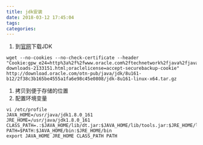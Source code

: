 ```yaml
---
title: jdk安装
date: 2018-03-12 17:45:04
tags:
categories:
---
```


1. 到[官网](http://www.oracle.com/technetwork/java/javase/downloads/index.html)下载JDK

```shell
wget --no-cookies --no-check-certificate --header "Cookie:gpw_e24=http%3a%2f%2fwww.oracle.com%2ftechnetwork%2fjava%2fjavase%2fdownloads%2fjdk8-downloads-2133151.html;oraclelicense=accept-securebackup-cookie" http://download.oracle.com/otn-pub/java/jdk/8u161-b12/2f38c3b165be4555a1fa6e98c45e0808/jdk-8u161-linux-x64.tar.gz
```

1. 拷贝到便于存储的位置
2. 配置环境变量

```shell
vi /etc/profile
JAVA_HOME=/usr/java/jdk1.8.0_161
JRE_HOME=/usr/java/jdk1.8.0_161
CLASS_PATH=.:$JAVA_HOME/lib/dt.jar:$JAVA_HOME/lib/tools.jar:$JRE_HOME/lib
PATH=$PATH:$JAVA_HOME/bin:$JRE_HOME/bin
export JAVA_HOME JRE_HOME CLASS_PATH PATH
```
